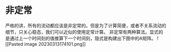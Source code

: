 
# 非定常
严格的讲，所有的流动都应该是非定常的。但是为了计算简便，或者不关系流动的细节，只关心稳态，我们可以近似的使用定常计算。
非定常有两种算法。显式的是通过上一个时间刻的值推算下一个时间刻，隐式是构建出下图中的A矩阵。
![[Pasted image 20230313174101.png]]

